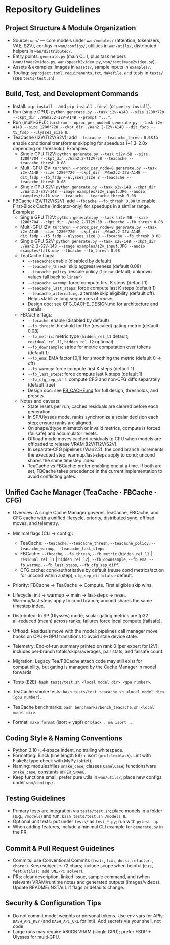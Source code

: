 # Repository Guidelines

## Project Structure & Module Organization
- Source: `wan/` — core models under `wan/modules/` (attention, tokenizers, VAE, S2V), configs in `wan/configs/`, utilities in `wan/utils/`, distributed helpers in `wan/distributed/`.
- Entry points: `generate.py` (main CLI), plus task helpers (`wan/image2video.py`, `wan/speech2video.py`, `wan/textimage2video.py`).
- Assets & examples: images in `assets/`, sample inputs in `examples/`.
- Tooling: `pyproject.toml`, `requirements.txt`, `Makefile`, and tests in `tests/` (see `tests/test.sh`).

## Build, Test, and Development Commands
- Install: `pip install .` and `pip install .[dev]` (or `poetry install`).
- Run (single GPU): `python generate.py --task i2v-A14B --size 1280*720 --ckpt_dir ./Wan2.2-I2V-A14B --prompt "..."`.
- Run (multi‑GPU): `torchrun --nproc_per_node=8 generate.py --task i2v-A14B --size 1280*720 --ckpt_dir ./Wan2.2-I2V-A14B --dit_fsdp --t5_fsdp --ulysses_size 8`.
- TeaCache (I2V/TI2V/S2V): add `--teacache --teacache_thresh 0.08` to enable conditional transformer skipping for speedups (~1.3–2.0x depending on threshold). Examples:
  - Single GPU TI2V: `python generate.py --task ti2v-5B --size 1280*704 --ckpt_dir ./Wan2.2-TI2V-5B --teacache --teacache_thresh 0.08`
  - Multi-GPU I2V: `torchrun --nproc_per_node=8 generate.py --task i2v-A14B --size 1280*720 --ckpt_dir ./Wan2.2-I2V-A14B --dit_fsdp --t5_fsdp --ulysses_size 8 --teacache --teacache_thresh 0.08`
  - Single GPU S2V: `python generate.py --task s2v-14B --ckpt_dir ./Wan2.2-S2V-14B --image examples/i2v_input.JPG --audio examples/talk.wav --teacache --teacache_thresh 0.08`
- FBCache (I2V/TI2V/S2V): add `--fbcache --fb_thresh 0.08` to enable First‑Block Cache (indicator‑only) for speedups in a similar range. Examples:
  - Single GPU TI2V: `python generate.py --task ti2v-5B --size 1280*704 --ckpt_dir ./Wan2.2-TI2V-5B --fbcache --fb_thresh 0.08`
  - Multi-GPU I2V: `torchrun --nproc_per_node=8 generate.py --task i2v-A14B --size 1280*720 --ckpt_dir ./Wan2.2-I2V-A14B --dit_fsdp --t5_fsdp --ulysses_size 8 --fbcache --fb_thresh 0.08`
  - Single GPU S2V: `python generate.py --task s2v-14B --ckpt_dir ./Wan2.2-S2V-14B --image examples/i2v_input.JPG --audio examples/talk.wav --fbcache --fb_thresh 0.08`
  - TeaCache flags:
    - `--teacache`: enable (disabled by default)
    - `--teacache_thresh`: skip aggressiveness (default 0.08)
    - `--teacache_policy`: rescale policy (`linear` default; unknown values fall back to `linear`)
    - `--teacache_warmup`: force compute first K steps (default 1)
    - `--teacache_last_steps`: force compute last K steps (default 1)
    - `--teacache_alternating`: alternate skip eligibility (default off). Helps stabilize long sequences of reuses.
    - Design doc: see [CFG_CACHE_DESIGN.md](CFG_CACHE_DESIGN.md) for architecture and details.
  - FBCache flags:
    - `--fbcache`: enable (disabled by default)
    - `--fb_thresh`: threshold for the (rescaled) gating metric (default 0.08)
    - `--fb_metric`: metric type (`hidden_rel_l1` default; `residual_rel_l1`, `hidden_rel_l2` optional)
    - `--fb_downsample`: stride for metric computation over tokens (default 1)
    - `--fb_ema`: EMA factor [0,1) for smoothing the metric (default 0 → off)
    - `--fb_warmup`: force compute first K steps (default 1)
    - `--fb_last_steps`: force compute last K steps (default 1)
    - `--fb_cfg_sep_diff`: compute CFG and non‑CFG diffs separately (default true)
    - Design doc: see [FB_CACHE.md](FB_CACHE.md) for full design, thresholds, and presets.
  - Notes and caveats:
    - State resets per run; cached residuals are cleared before each generation.
    - In SP/Ulysses mode, ranks synchronize a scalar decision each step; ensure ranks are aligned.
    - On shape/dtype mismatch or invalid metrics, compute is forced (failsafe) and accumulator resets.
    - Offload mode moves cached residuals to CPU when models are offloaded to release VRAM (I2V/TI2V/S2V).
    - In separate‑CFG pipelines (Wan2.2), the cond branch increments the executed step; warmup/last‑steps apply to cond; uncond shares the same timestep index.
    - TeaCache vs FBCache: prefer enabling one at a time. If both are set, FBCache takes precedence in the current implementation to avoid conflicting gates.

## Unified Cache Manager (TeaCache · FBCache · CFG)
- Overview: A single Cache Manager governs TeaCache, FBCache, and CFG cache with a unified lifecycle, priority, distributed sync, offload moves, and telemetry.
- Minimal flags (CLI → config):
  - TeaCache: `--teacache`, `--teacache_thresh`, `--teacache_policy`, `--teacache_warmup`, `--teacache_last_steps`.
  - FBCache: `--fbcache`, `--fb_thresh`, `--fb_metric` (`hidden_rel_l1` | `residual_rel_l1` | `hidden_rel_l2`), `--fb_downsample`, `--fb_ema`, `--fb_warmup`, `--fb_last_steps`, `--fb_cfg_sep_diff`.
  - CFG cache: cond‑authoritative by default (reuse cond metrics/action for uncond within a step); `cfg_sep_diff=false` default.
- Priority: FBCache → TeaCache → Compute. First eligible skip wins.
- Lifecycle: init → warmup → main → last‑steps → reset. Warmup/last‑steps apply to cond branch; uncond shares the same timestep index.
- Distributed: In SP (Ulysses) mode, scalar gating metrics are fp32 all‑reduced (mean) across ranks; failures force local compute (failsafe).
- Offload: Residuals move with the model; pipelines call manager move hooks on CPU↔GPU transitions to avoid stale device state.
- Telemetry: End‑of‑run summary printed on rank 0 (per expert for I2V); includes per‑branch totals/skips/averages, pair stats, and failsafe count.
- Migration: Legacy Tea/FBCache attach code may still exist for compatibility, but gating is managed by the Cache Manager in model forwards.

- Tests (E2E): `bash tests/test.sh <local model dir> <gpu number>`.
- TeaCache smoke tests: `bash tests/test_teacache.sh <local model dir> [gpu number]`.
- TeaCache benchmarks: `bash benchmarks/bench_teacache.sh <local model dir>`.
- Format: `make format` (isort + yapf) or `black . && isort .`.

## Coding Style & Naming Conventions
- Python 3.10+, 4‑space indent, no trailing whitespace.
- Formatting: Black (line length 88) + isort (`profile=black`). Lint with Flake8; type‑check with MyPy (strict).
- Naming: modules/files `snake_case`; classes `CamelCase`; functions/vars `snake_case`; constants `UPPER_SNAKE`.
- Keep functions small; prefer pure utils in `wan/utils/`; place new configs under `wan/configs/`.

## Testing Guidelines
- Primary tests are integration via `tests/test.sh`; place models in a folder (e.g., `/models`) and run: `bash tests/test.sh /models 8`.
- Optional unit tests: put under `tests/` as `test_*.py`; run with `pytest -q`.
- When adding features, include a minimal CLI example for `generate.py` in the PR.

## Commit & Pull Request Guidelines
- Commits: use Conventional Commits (`feat:`, `fix:`, `docs:`, `refactor:`, `chore:`). Keep subject ≤ 72 chars; include scope when helpful (e.g., `feat(utils): add UNI-PC solver`).
- PRs: clear description, linked issue, sample command, and (when relevant) VRAM/runtime notes and generated outputs (images/videos). Update README/INSTALL if flags or defaults change.

## Security & Configuration Tips
- Do not commit model weights or personal tokens. Use env vars for APIs: `DASH_API_KEY` (and `DASH_API_URL` for intl). Add secrets via your shell, not code.
- Large runs may require ≥80GB VRAM (single GPU); prefer FSDP + Ulysses for multi‑GPU.
